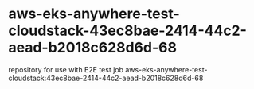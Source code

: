 # aws-eks-anywhere-test-cloudstack-43ec8bae-2414-44c2-aead-b2018c628d6d-68
repository for use with E2E test job aws-eks-anywhere-test-cloudstack:43ec8bae-2414-44c2-aead-b2018c628d6d-68
